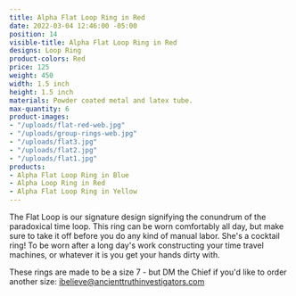 ```yaml
---
title: Alpha Flat Loop Ring in Red
date: 2022-03-04 12:46:00 -05:00
position: 14
visible-title: Alpha Flat Loop Ring in Red
designs: Loop Ring
product-colors: Red
price: 125
weight: 450
width: 1.5 inch
height: 1.5 inch
materials: Powder coated metal and latex tube.
max-quantity: 6
product-images:
- "/uploads/flat-red-web.jpg"
- "/uploads/group-rings-web.jpg"
- "/uploads/flat3.jpg"
- "/uploads/flat2.jpg"
- "/uploads/flat1.jpg"
products:
- Alpha Flat Loop Ring in Blue
- Alpha Loop Ring in Red
- Alpha Flat Loop Ring in Yellow
---
```


The Flat Loop is our signature design signifying the conundrum of the paradoxical time loop. This ring can be worn comfortably all day, but make sure to take it off before you do any kind of manual labor. She's a cocktail ring! To be worn after a long day's work constructing your time travel machines, or whatever it is you get your hands dirty with. 

These rings are made to be a size 7 - but DM the Chief if you'd like to order another size: ibelieve@ancienttruthinvestigators.com 
